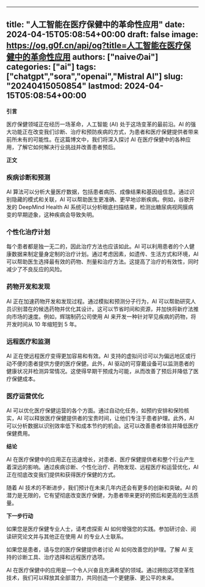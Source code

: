 
---
title: "人工智能在医疗保健中的革命性应用"
date: 2024-04-15T05:08:54+00:00
draft: false
image: https://og.g0f.cn/api/og?title=人工智能在医疗保健中的革命性应用
authors: ["naiveのai"]
categories: ["ai"]
tags: ["chatgpt","sora","openai","Mistral AI"]
slug: "20240415050854"
lastmod: 2024-04-15T05:08:54+00:00
---
**引言**

医疗保健领域正在经历一场革命，人工智能 (AI) 处于这场变革的最前沿。AI 的强大功能正在改变我们诊断、治疗和预防疾病的方式，为患者和医疗保健提供者带来前所未有的可能性。在这篇博文中，我们将深入探讨 AI 在医疗保健中的各种应用，了解它如何解决行业挑战并改善患者预后。

**正文**

### 疾病诊断和预测

AI 算法可以分析大量医疗数据，包括患者病历、成像结果和基因组信息。通过识别隐藏的模式和关联，AI 可以帮助医生更准确、更早地诊断疾病。例如，谷歌开发的 DeepMind Health AI 系统可以分析眼底扫描结果，检测出糖尿病视网膜病变的早期迹象，这种疾病会导致失明。

### 个性化治疗计划

每个患者都是独一无二的，因此治疗方法也应该如此。AI 可以利用患者的个人健康数据来制定量身定制的治疗计划。通过考虑因素，如遗传、生活方式和环境，AI 可以帮助医生选择最有效的药物、剂量和治疗方法。这提高了治疗的有效性，同时减少了不良反应的风险。

### 药物开发和发现

AI 正在加速药物开发和发现过程。通过模拟和预测分子行为，AI 可以帮助研究人员识别潜在的候选药物并优化其设计。这可以节省时间和资源，并加快将新疗法推向市场的速度。例如，辉瑞制药公司使用 AI 来开发一种针对罕见疾病的药物，将开发时间从 10 年缩短到 5 年。

### 远程医疗和监测

AI 正在使远程医疗变得更加容易和有效。AI 支持的虚拟问诊可以为偏远地区或行动不便的患者提供方便的医疗保健。此外，AI 驱动的可穿戴设备可以监测患者的健康状况并检测异常情况。这使得早期干预成为可能，从而改善了预后并降低了医疗保健成本。

### 医疗运营优化

AI 可以优化医疗保健运营的各个方面。通过自动化任务，如预约安排和保险核实，AI 可以释放医疗保健提供者的宝贵时间，让他们专注于患者护理。此外，AI 可以分析数据以识别效率低下和成本节约的机会。这可以改善患者体验并降低医疗保健费用。

**结论**

AI 在医疗保健中的应用正在迅速增长，对患者、医疗保健提供者和整个行业产生着深远的影响。通过疾病诊断、个性化治疗、药物发现、远程医疗和运营优化，AI 正在彻底改变我们提供和获得医疗保健的方式。

随着 AI 技术的不断进步，我们预计在未来几年内还会有更多的创新和突破。AI 的潜力是无限的，它有望彻底改变医疗保健，为患者带来更好的预后和更高的生活质量。

**下一步行动**

如果您是医疗保健专业人士，请考虑探索 AI 如何增强您的实践。参加研讨会、阅读研究论文并与其他正在使用 AI 的专业人士联系。

如果您是患者，请与您的医疗保健提供者讨论 AI 如何改善您的护理。了解 AI 支持的诊断工具、治疗选择和远程医疗选项。

AI 在医疗保健中的应用是一个令人兴奋且充满希望的领域。通过拥抱这项变革性技术，我们可以释放其全部潜力，共同创造一个更健康、更公平的未来。